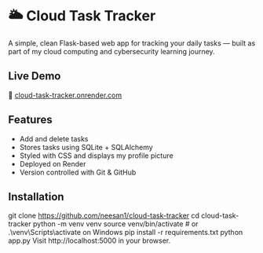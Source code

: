 # 🌥️ Cloud Task Tracker

A simple, clean Flask-based web app for tracking your daily tasks — built as part of my cloud computing and cybersecurity learning journey.

## Live Demo

🔗 [cloud-task-tracker.onrender.com](https://cloud-task-tracker.onrender.com)

## Features

- Add and delete tasks
- Stores tasks using SQLite + SQLAlchemy
- Styled with CSS and displays my profile picture
- Deployed on Render
- Version controlled with Git & GitHub

## Installation

git clone https://github.com/neesan1/cloud-task-tracker
cd cloud-task-tracker
python -m venv venv
source venv/bin/activate  # or .\venv\Scripts\activate on Windows
pip install -r requirements.txt
python app.py
Visit http://localhost:5000 in your browser.


